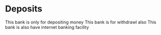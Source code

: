 # Deposits
This bank is only for depositing money
This bank is for withdrawl also
This bank is also have internet banking facility
